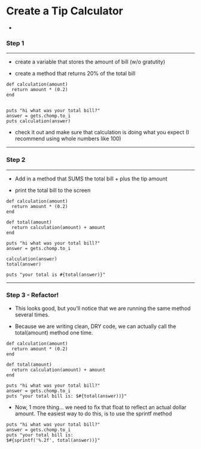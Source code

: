 # Create a Tip Calculator
-


### Step 1
- - - - 
- create a variable that stores the amount of bill (w/o gratutity) 

- create a method that returns 20% of the total bill

```
def calculation(amount)
  return amount * (0.2)
end


puts "hi what was your total bill?"
answer = gets.chomp.to_i
puts calculation(answer)

```
- check it out and make sure that calculation is doing what you expect (I recommend using whole numbers like 100)

----
### Step 2
- - - -
- Add in a method that SUMS the total bill + plus the tip amount

- print the total bill to the screen

``` 
def calculation(amount)
  return amount * (0.2)
end

def total(amount)
  return calculation(amount) + amount
end

puts "hi what was your total bill?"
answer = gets.chomp.to_i

calculation(answer)
total(answer)

puts "your total is #{total(answer)}"
```

----
### Step 3 - Refactor!

- This looks good, but you'll notice that we are running the same method several times. 

- Because we are writing clean, DRY code, we can actually call the total(amount) method one time. 

``` 
def calculation(amount)
  return amount * (0.2)
end

def total(amount)
  return calculation(amount) + amount
end

puts "hi what was your total bill?"
answer = gets.chomp.to_i
puts "your total bill is: $#{total(answer))}"
```
- Now, 1 more thing... we need to fix that float to reflect an actual dollar amount. The easiest way to do this, is to use the sprintf method

```
puts "hi what was your total bill?"
answer = gets.chomp.to_i
puts "your total bill is: 
$#{sprintf('%.2f', total(answer))}"
```




